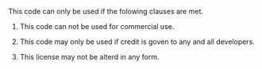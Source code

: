 This code can only be used if the folowing clauses are met.

1. This code can not be used for commercial use.

2. This code may only be used if credit is goven to any and all developers.

3. This license may not be alterd in any form.

